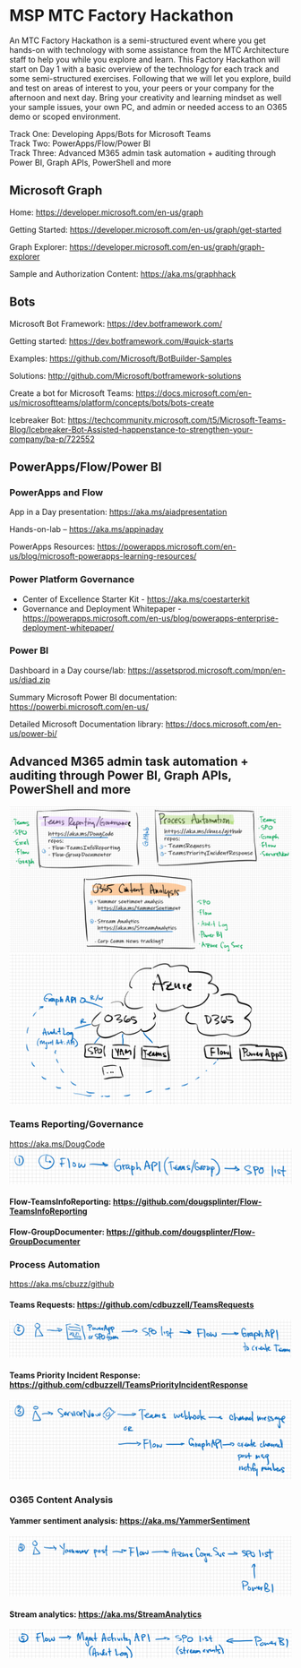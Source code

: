 # MSP MTC Factory Hackathon
An MTC Factory Hackathon is a semi-structured event where you get hands-on with technology with some assistance from the MTC Architecture staff to help you while you explore and learn. This Factory Hackathon will start on Day 1 with a basic overview of the technology for each track and some semi-structured exercises.  Following that we will let you explore, build and test on areas of interest to you, your peers or your company for the afternoon and next day.  Bring your creativity and learning mindset as well your sample issues, your own PC, and admin or needed access to an O365 demo or scoped environment.  
 
Track One: Developing Apps/Bots for Microsoft Teams  
Track Two: PowerApps/Flow/Power BI  
Track Three: Advanced M365 admin task automation + auditing through Power BI, Graph APIs, PowerShell and more

## Microsoft Graph

Home: https://developer.microsoft.com/en-us/graph

Getting Started: https://developer.microsoft.com/en-us/graph/get-started

Graph Explorer: https://developer.microsoft.com/en-us/graph/graph-explorer

Sample and Authorization Content: https://aka.ms/graphhack

## Bots

Microsoft Bot Framework: https://dev.botframework.com/

Getting started: https://dev.botframework.com/#quick-starts

Examples: https://github.com/Microsoft/BotBuilder-Samples

Solutions: http://github.com/Microsoft/botframework-solutions

Create a bot for Microsoft Teams: https://docs.microsoft.com/en-us/microsoftteams/platform/concepts/bots/bots-create

Icebreaker Bot: https://techcommunity.microsoft.com/t5/Microsoft-Teams-Blog/Icebreaker-Bot-Assisted-happenstance-to-strengthen-your-company/ba-p/722552

## PowerApps/Flow/Power BI

### PowerApps and Flow

App in a Day presentation: https://aka.ms/aiadpresentation

Hands-on-lab – https://aka.ms/appinaday

PowerApps Resources: https://powerapps.microsoft.com/en-us/blog/microsoft-powerapps-learning-resources/ 

### Power Platform Governance
 - Center of Excellence Starter Kit - https://aka.ms/coestarterkit
 - Governance and Deployment Whitepaper - https://powerapps.microsoft.com/en-us/blog/powerapps-enterprise-deployment-whitepaper/


### Power BI
  Dashboard in a Day course/lab: https://assetsprod.microsoft.com/mpn/en-us/diad.zip 
  
  Summary Microsoft Power BI documentation: https://powerbi.microsoft.com/en-us/
  
  Detailed Microsoft Documentation library:  https://docs.microsoft.com/en-us/power-bi/

## Advanced M365 admin task automation + auditing through Power BI, Graph APIs, PowerShell and more
![M365 Overview](Images/M365-overview.png)
![M365 Diagram](Images/M365-diagram.png)
### Teams Reporting/Governance
https://aka.ms/DougCode
![M365 Flow](Images/M365-flow1.png)
#### Flow-TeamsInfoReporting: https://github.com/dougsplinter/Flow-TeamsInfoReporting
#### Flow-GroupDocumenter: https://github.com/dougsplinter/Flow-GroupDocumenter

### Process Automation
https://aka.ms/cbuzz/github
#### Teams Requests: https://github.com/cdbuzzell/TeamsRequests
![M365 Flow](Images/M365-flow2.png)
#### Teams Priority Incident Response: https://github.com/cdbuzzell/TeamsPriorityIncidentResponse
![M365 Flow](Images/M365-flow3.png)

### O365 Content Analysis
#### Yammer sentiment analysis: https://aka.ms/YammerSentiment
![M365 Flow](Images/M365-flow4.png)
#### Stream analytics: https://aka.ms/StreamAnalytics
![M365 Flow](Images/M365-flow5.png)
